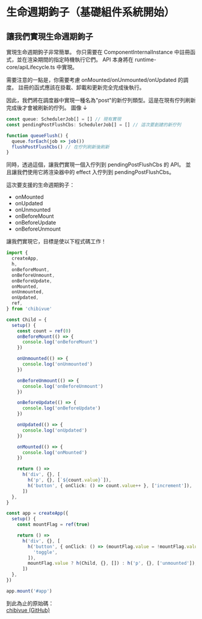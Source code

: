 # 生命週期鉤子（基礎組件系統開始）

## 讓我們實現生命週期鉤子

實現生命週期鉤子非常簡單。
你只需要在 ComponentInternalInstance 中註冊函式，並在渲染期間的指定時機執行它們。
API 本身將在 runtime-core/apiLifecycle.ts 中實現。

需要注意的一點是，你需要考慮 onMounted/onUnmounted/onUpdated 的調度。
註冊的函式應該在掛載、卸載和更新完全完成後執行。

因此，我們將在調度器中實現一種名為"post"的新佇列類型。這是在現有佇列刷新完成後才會被刷新的佇列。
圖像 ↓

```ts
const queue: SchedulerJob[] = [] // 現有實現
const pendingPostFlushCbs: SchedulerJob[] = [] // 這次要創建的新佇列

function queueFlush() {
  queue.forEach(job => job())
  flushPostFlushCbs() // 在佇列刷新後刷新
}
```

同時，透過這個，讓我們實現一個入佇列到 pendingPostFlushCbs 的 API。
並且讓我們使用它將渲染器中的 effect 入佇列到 pendingPostFlushCbs。

這次要支援的生命週期鉤子：

- onMounted
- onUpdated
- onUnmounted
- onBeforeMount
- onBeforeUpdate
- onBeforeUnmount

讓我們實現它，目標是使以下程式碼工作！

```ts
import {
  createApp,
  h,
  onBeforeMount,
  onBeforeUnmount,
  onBeforeUpdate,
  onMounted,
  onUnmounted,
  onUpdated,
  ref,
} from 'chibivue'

const Child = {
  setup() {
    const count = ref(0)
    onBeforeMount(() => {
      console.log('onBeforeMount')
    })

    onUnmounted(() => {
      console.log('onUnmounted')
    })

    onBeforeUnmount(() => {
      console.log('onBeforeUnmount')
    })

    onBeforeUpdate(() => {
      console.log('onBeforeUpdate')
    })

    onUpdated(() => {
      console.log('onUpdated')
    })

    onMounted(() => {
      console.log('onMounted')
    })

    return () =>
      h('div', {}, [
        h('p', {}, [`${count.value}`]),
        h('button', { onClick: () => count.value++ }, ['increment']),
      ])
  },
}

const app = createApp({
  setup() {
    const mountFlag = ref(true)

    return () =>
      h('div', {}, [
        h('button', { onClick: () => (mountFlag.value = !mountFlag.value) }, [
          'toggle',
        ]),
        mountFlag.value ? h(Child, {}, []) : h('p', {}, ['unmounted']),
      ])
  },
})

app.mount('#app')
```

到此為止的原始碼：  
[chibivue (GitHub)](https://github.com/chibivue-land/chibivue/tree/main/book/impls/40_basic_component_system/010_lifecycle_hooks)
